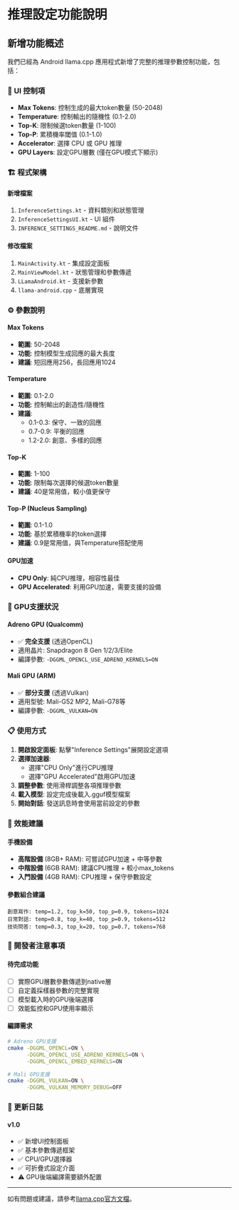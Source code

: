 # 推理設定功能說明

## 新增功能概述

我們已經為 Android llama.cpp 應用程式新增了完整的推理參數控制功能，包括：

### 📱 UI 控制項
- **Max Tokens**: 控制生成的最大token數量 (50-2048)
- **Temperature**: 控制輸出的隨機性 (0.1-2.0)
- **Top-K**: 限制候選token數量 (1-100)
- **Top-P**: 累積機率閾值 (0.1-1.0)
- **Accelerator**: 選擇 CPU 或 GPU 推理
- **GPU Layers**: 設定GPU層數 (僅在GPU模式下顯示)

### 🏗️ 程式架構

#### 新增檔案
1. `InferenceSettings.kt` - 資料類別和狀態管理
2. `InferenceSettingsUI.kt` - UI 組件
3. `INFERENCE_SETTINGS_README.md` - 說明文件

#### 修改檔案
1. `MainActivity.kt` - 集成設定面板
2. `MainViewModel.kt` - 狀態管理和參數傳遞
3. `LLamaAndroid.kt` - 支援新參數
4. `llama-android.cpp` - 底層實現

### ⚙️ 參數說明

#### Max Tokens
- **範圍**: 50-2048
- **功能**: 控制模型生成回應的最大長度
- **建議**: 短回應用256，長回應用1024

#### Temperature
- **範圍**: 0.1-2.0
- **功能**: 控制輸出的創造性/隨機性
- **建議**: 
  - 0.1-0.3: 保守、一致的回應
  - 0.7-0.9: 平衡的回應
  - 1.2-2.0: 創意、多樣的回應

#### Top-K
- **範圍**: 1-100
- **功能**: 限制每次選擇的候選token數量
- **建議**: 40是常用值，較小值更保守

#### Top-P (Nucleus Sampling)
- **範圍**: 0.1-1.0
- **功能**: 基於累積機率的token選擇
- **建議**: 0.9是常用值，與Temperature搭配使用

#### GPU加速
- **CPU Only**: 純CPU推理，相容性最佳
- **GPU Accelerated**: 利用GPU加速，需要支援的設備

### 🔧 GPU支援狀況

#### Adreno GPU (Qualcomm)
- ✅ **完全支援** (透過OpenCL)
- 適用晶片: Snapdragon 8 Gen 1/2/3/Elite
- 編譯參數: `-DGGML_OPENCL_USE_ADRENO_KERNELS=ON`

#### Mali GPU (ARM)
- ✅ **部分支援** (透過Vulkan)
- 適用型號: Mali-G52 MP2, Mali-G78等
- 編譯參數: `-DGGML_VULKAN=ON`

### 📋 使用方式

1. **開啟設定面板**: 點擊"Inference Settings"展開設定選項
2. **選擇加速器**: 
   - 選擇"CPU Only"進行CPU推理
   - 選擇"GPU Accelerated"啟用GPU加速
3. **調整參數**: 使用滑桿調整各項推理參數
4. **載入模型**: 設定完成後載入.gguf模型檔案
5. **開始對話**: 發送訊息時會使用當前設定的參數

### 🚀 效能建議

#### 手機設備
- **高階設備** (8GB+ RAM): 可嘗試GPU加速 + 中等參數
- **中階設備** (6GB RAM): 建議CPU推理 + 較小max_tokens
- **入門設備** (4GB RAM): CPU推理 + 保守參數設定

#### 參數組合建議
```
創意寫作: temp=1.2, top_k=50, top_p=0.9, tokens=1024
日常對話: temp=0.8, top_k=40, top_p=0.9, tokens=512  
技術問答: temp=0.3, top_k=20, top_p=0.7, tokens=768
```

### 🔧 開發者注意事項

#### 待完成功能
- [ ] 實際GPU層數參數傳遞到native層
- [ ] 自定義採樣器參數的完整實現
- [ ] 模型載入時的GPU後端選擇
- [ ] 效能監控和GPU使用率顯示

#### 編譯需求
```bash
# Adreno GPU支援
cmake -DGGML_OPENCL=ON \
      -DGGML_OPENCL_USE_ADRENO_KERNELS=ON \
      -DGGML_OPENCL_EMBED_KERNELS=ON

# Mali GPU支援  
cmake -DGGML_VULKAN=ON \
      -DGGML_VULKAN_MEMORY_DEBUG=OFF
```

### 📝 更新日誌

#### v1.0
- ✅ 新增UI控制面板
- ✅ 基本參數傳遞框架
- ✅ CPU/GPU選擇器
- ✅ 可折疊式設定介面
- ⚠️ GPU後端編譯需要額外配置

---

如有問題或建議，請參考[llama.cpp官方文檔](https://github.com/ggerganov/llama.cpp)。 